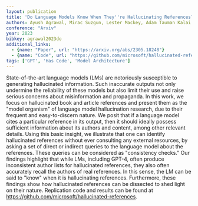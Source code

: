 ```yaml
---
layout: publication
title: 'Do Language Models Know When They''re Hallucinating References?'
authors: Ayush Agrawal, Mirac Suzgun, Lester Mackey, Adam Tauman Kalai
conference: "Arxiv"
year: 2023
bibkey: agrawal2023do
additional_links:
  - {name: "Paper", url: "https://arxiv.org/abs/2305.18248"}
  - {name: "Code", url: "https://github.com/microsoft/hallucinated-references"}
tags: ['GPT', 'Has Code', 'Model Architecture']
---
```

State-of-the-art language models (LMs) are notoriously susceptible to
generating hallucinated information. Such inaccurate outputs not only undermine
the reliability of these models but also limit their use and raise serious
concerns about misinformation and propaganda. In this work, we focus on
hallucinated book and article references and present them as the "model
organism" of language model hallucination research, due to their frequent and
easy-to-discern nature. We posit that if a language model cites a particular
reference in its output, then it should ideally possess sufficient information
about its authors and content, among other relevant details. Using this basic
insight, we illustrate that one can identify hallucinated references without
ever consulting any external resources, by asking a set of direct or indirect
queries to the language model about the references. These queries can be
considered as "consistency checks." Our findings highlight that while LMs,
including GPT-4, often produce inconsistent author lists for hallucinated
references, they also often accurately recall the authors of real references.
In this sense, the LM can be said to "know" when it is hallucinating
references. Furthermore, these findings show how hallucinated references can be
dissected to shed light on their nature. Replication code and results can be
found at https://github.com/microsoft/hallucinated-references.
